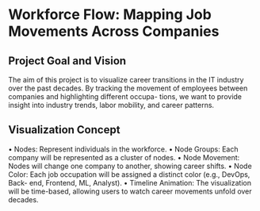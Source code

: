# Workforce Flow: Mapping Job Movements Across Companies

## Project Goal and Vision
The aim of this project is to visualize career transitions in the IT industry over the past decades. By tracking the movement of employees between companies and highlighting different occupa- tions, we want to provide insight into industry trends, labor mobility, and career patterns.


## Visualization Concept
• Nodes: Represent individuals in the workforce.
• Node Groups: Each company will be represented as a cluster of nodes.
• Node Movement: Nodes will change one company to another, showing career shifts.
• Node Color: Each job occupation will be assigned a distinct color (e.g., DevOps, Back- end, Frontend, ML, Analyst).
• Timeline Animation: The visualization will be time-based, allowing users to watch career movements unfold over decades.
